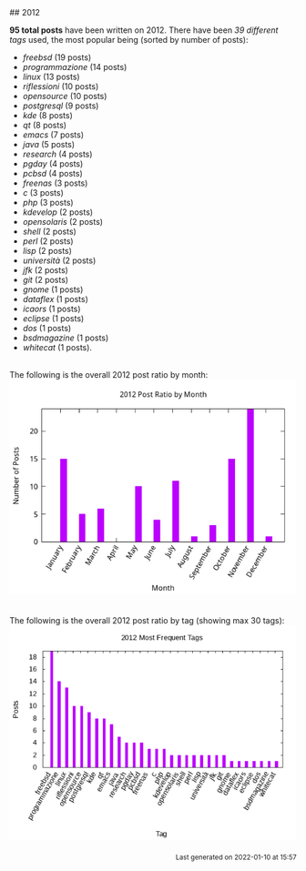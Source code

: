 <a name="2012" />
## 2012 

**95 total posts** have been written on 2012.
There have been *39 different tags* used, the most
popular being (sorted by number of posts):
 
- *freebsd* (19 posts)  
- *programmazione* (14 posts)  
- *linux* (13 posts)  
- *riflessioni* (10 posts)  
- *opensource* (10 posts)  
- *postgresql* (9 posts)  
- *kde* (8 posts)  
- *qt* (8 posts)  
- *emacs* (7 posts)  
- *java* (5 posts)  
- *research* (4 posts)  
- *pgday* (4 posts)  
- *pcbsd* (4 posts)  
- *freenas* (3 posts)  
- *c* (3 posts)  
- *php* (3 posts)  
- *kdevelop* (2 posts)  
- *opensolaris* (2 posts)  
- *shell* (2 posts)  
- *perl* (2 posts)  
- *lisp* (2 posts)  
- *università* (2 posts)  
- *jfk* (2 posts)  
- *git* (2 posts)  
- *gnome* (1 posts)  
- *dataflex* (1 posts)  
- *icaors* (1 posts)  
- *eclipse* (1 posts)  
- *dos* (1 posts)  
- *bsdmagazine* (1 posts)  
- *whitecat* (1 posts).<br/>
<br/>
The following is the overall 2012 post ratio by month:
<br/>
    <center>
      <img src="/images/stats/2012-months.png" alt="2012 post ratio per month" />
    </center>
<br/>

<br/>
The following is the overall 2012 post ratio by tag (showing max 30 tags):
<br/>
  <center>
    <img src="/images/stats/2012-tags.png" alt="2012 post ratio per tag" />
  </center>
<br/>

<div align="right">
<small>
Last generated on 2022-01-10 at 15:57
</small>
</div>

<br/>
